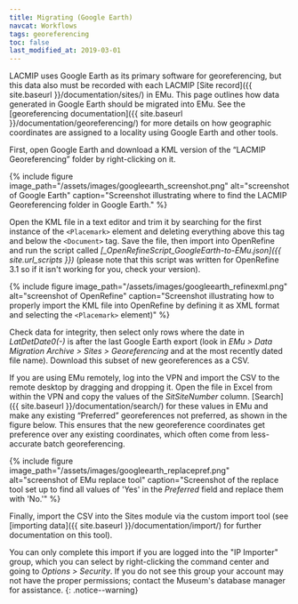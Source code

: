 ```yaml
---
title: Migrating (Google Earth)
navcat: Workflows
tags: georeferencing
toc: false
last_modified_at: 2019-03-01
---
```

LACMIP uses Google Earth as its primary software for georeferencing, but this data also must be recorded with each LACMIP [Site record]({{ site.baseurl }}/documentation/sites/) in EMu. This page outlines how data generated in Google Earth should be migrated into EMu. See the [georeferencing documentation]({{ site.baseurl }}/documentation/georeferencing/) for more details on how geographic coordinates are assigned to a locality using Google Earth and other tools.

First, open Google Earth and download a KML version of the “LACMIP Georeferencing” folder by right-clicking on it.

{% include figure image_path="/assets/images/googleearth_screenshot.png" alt="screenshot of Google Earth" caption="Screenshot illustrating where to find the LACMIP Georeferencing folder in Google Earth." %}

Open the KML file in a text editor and trim it by searching for the first instance of the `<Placemark>` element and deleting everything above this tag and below the `<Document>` tag. Save the file, then import into OpenRefine and run the script called *[_OpenRefineScript_GoogleEarth-to-EMu.json]({{ site.url_scripts }})* (please note that this script was written for OpenRefine 3.1 so if it isn't working for you, check your version).

{% include figure image_path="/assets/images/googleearth_refinexml.png" alt="screenshot of OpenRefine" caption="Screenshot illustrating how to properly import the KML file into OpenRefine by defining it as XML format and selecting the `<Placemark>` element)" %}

Check data for integrity, then select only rows where the date in *LatDetDate0(-)* is after the last Google Earth export (look in *EMu > Data Migration Archive > Sites > Georeferencing* and at the most recently dated file name). Download this subset of new georeferences as a CSV.

If you are using EMu remotely, log into the VPN and import the CSV to the remote desktop by dragging and dropping it. Open the file in Excel from within the VPN and copy the values of the *SitSiteNumber* column. [Search]({{ site.baseurl }}/documentation/search/) for these values in EMu and make any existing “Preferred” georeferences not preferred, as shown in the figure below. This ensures that the new georeference coordinates get preference over any existing coordinates, which often come from less-accurate batch georeferencing.

{% include figure image_path="/assets/images/googleearth_replacepref.png" alt="screenshot of EMu replace tool" caption="Screenshot of the replace tool set up to find all values of 'Yes' in the *Preferred* field and replace them with 'No.'" %}

Finally, import the CSV into the Sites module via the custom import tool (see [importing data]({{ site.baseurl }}/documentation/import/) for further documentation on this tool).

You can only complete this import if you are logged into the "IP Importer" group, which you can select by right-clicking the command center and going to *Options > Security*. If you do not see this group your account may not have the proper permissions; contact the Museum's database manager for assistance.
{: .notice--warning}
